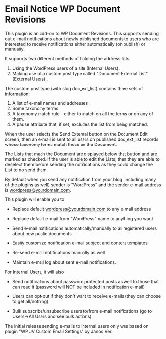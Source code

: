 # Email Notice WP Document Revisions

This plugin is an add-on to WP Document Revisions. This supports sending out e-mail notifications about newly published documents to users who are interested to receive notifications either automatically (on publish) or manually.

It supports two different methods of holding the address lists:
1. Using the WordPress users of a site (Internal Users).
2. Making use of a custom post type called "Document External List" (External Users) .

The custom post type (with slug doc_ext_list) contains three sets of information:
1. A list of e-mail names and addresses
2. Some taxonomy terms
3. A taxonomy match rule - either to match on all the terms or on any of them.
4. A pause attribute that, if set, excludes the list from being matched. 

When the user selects the Send External button on the Document Edit screen, then an e-mail is sent to all users on published doc_ext_list records whose taxonomy terms match those on the Document.  

The Lists that mach the Document are displayed below that button and are marked as checked. If the user is able to edit the Lists, then they are able to deselect them before sending the notifications as they could change the List to no send them. 

By default when you send any notification from your blog (including many of the plugins as well) sender is "WordPress" and the sender e-mail address is <wordpress@yourdomain.com>. 

This plugin will enable you to 

* Replace default <wordpress@yourdomain.com> to any e-mail address

* Replace default e-mail from "WordPress" name to anything you want

* Send e-mail notifications automatically/manually to all registered users about new public documents

* Easily customize notification e-mail subject and content templates

* Re-send e-mail notifications manually as well

* Maintain e-mail log about sent e-mail notifications.

For Internal Users, it will also 

* Send notifications about password protected posts as well to those that can read it (password will NOT be included in notification e-mail)

* Users can opt-out if they don't want to receive e-mails (they can choose to get all/nothing)

* Bulk subscribe/unsubscribe users to/from e-mail notifications (go to Users->All Users and see bulk actions)

The initial release sending e-mails to Internal users only was based on plugin "WP JV Custom Email Settings" by Janos Ver. 


